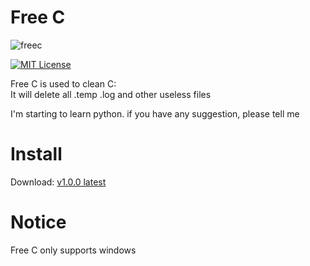 # Free C

![freec](https://counter.seku.su/cmoe?name=freec&theme=gelbooru)

[![MIT License](https://img.shields.io/badge/LICENSE-MIT-green.svg?style=for-the-badge)](https://github.com/StarrySky-skyler/FreeC/blob/main/LICENSE)

Free C is used to clean C:\
It will delete all .temp .log and other useless files

I'm starting to learn python. if you have any suggestion, please tell me

# Install

Download:
[v1.0.0 latest](https://github.com/StarrySky-skyler/FreeC/releases/download/v1.0.0/FreeC.exe)

# Notice

Free C only supports windows
